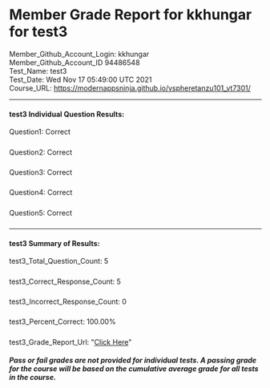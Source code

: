 # Member Grade Report for kkhungar for test3  
   
Member_Github_Account_Login: kkhungar  
Member_Github_Account_ID 94486548  
Test_Name: test3  
Test_Date: Wed Nov 17 05:49:00 UTC 2021  
Course_URL: https://modernappsninja.github.io/vspheretanzu101_vt7301/  
   
---  
#### test3 Individual Question Results:  
Question1: Correct  
#####  
Question2: Correct  
#####  
Question3: Correct  
#####  
Question4: Correct  
#####  
Question5: Correct  
#####  
---  
#### test3 Summary of Results:  
test3_Total_Question_Count: 5  
#####  
test3_Correct_Response_Count: 5  
#####  
test3_Incorrect_Response_Count: 0  
#####  
test3_Percent_Correct: 100.00%  
#####  
test3_Grade_Report_Url: "[Click Here](https://github.com/modernappsninjas/kkhungar/blob/main/static/userdata/courses/vspheretanzu101_vt7301/grade_report.pr1376.test3.md)"
##### Pass or fail grades are not provided for individual tests. A passing grade for the course will be based on the cumulative average grade for all tests in the course.  
